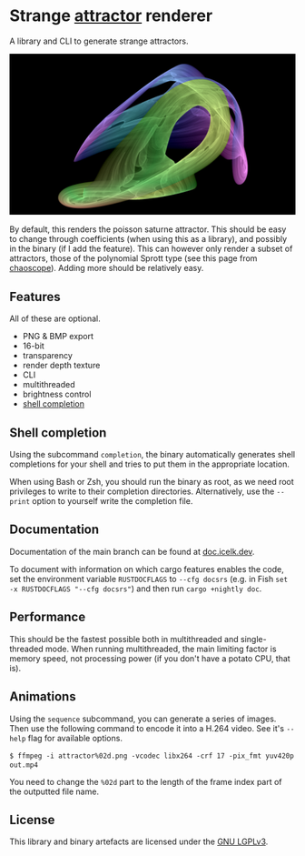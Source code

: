 # Strange [attractor](https://en.wikipedia.org/wiki/Attractor) renderer

A library and CLI to generate strange attractors.

![Poisson saturne attractor](media/poisson-saturne.png)

By default, this renders the poisson saturne attractor. This should be easy to change through coefficients (when using this as a library), and possibly in the binary (if I add the feature).
This can however only render a subset of attractors, those of the polynomial Sprott type (see this page from [chaoscope](http://www.chaoscope.org/doc/attractors.htm)). Adding more should be relatively easy.

## Features

All of these are optional.

-   PNG & BMP export
-   16-bit
-   transparency
-   render depth texture
-   CLI
-   multithreaded
-   brightness control
-   [shell completion](#shell-completion)

## Shell completion

Using the subcommand `completion`, the binary automatically generates shell completions for your shell and tries to put them in the appropriate location.

When using Bash or Zsh, you should run the binary as root, as we need root privileges to write to their completion directories.
Alternatively, use the `--print` option to yourself write the completion file.

## Documentation

Documentation of the main branch can be found at [doc.icelk.dev](https://doc.icelk.dev/strange-attractor-renderer/strange_attractor_renderer/).

To document with information on which cargo features enables the code,
set the environment variable `RUSTDOCFLAGS` to `--cfg docsrs`
(e.g. in Fish `set -x RUSTDOCFLAGS "--cfg docsrs"`)
and then run `cargo +nightly doc`.

## Performance

This should be the fastest possible both in multithreaded and single-threaded mode.
When running multithreaded, the main limiting factor is memory speed, not processing power (if you don't have a potato CPU, that is).

## Animations

Using the `sequence` subcommand, you can generate a series of images. Then use the following command to encode it into a H.264 video.
See it's `--help` flag for available options.

```shell
$ ffmpeg -i attractor%02d.png -vcodec libx264 -crf 17 -pix_fmt yuv420p out.mp4
```

You need to change the `%02d` part to the length of the frame index part of the outputted file name.

## License

This library and binary artefacts are licensed under the [GNU LGPLv3](COPYING.LESSER).
